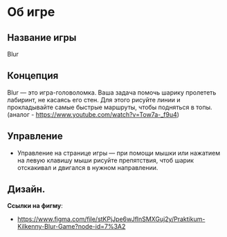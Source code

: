 # Об игре

## Название игры
Blur

## Концепция
Blur — это игра-головоломка. Ваша задача помочь шарику пролететь лабиринт, не касаясь его стен. Для этого рисуйте линии и прокладывайте самые быстрые маршруты, чтобы подняться в топы. (аналог - https://www.youtube.com/watch?v=Tow7a-_f9u4)

## Управление
- Управление на странице игры — при помощи мышки или нажатием на левую клавишу мыши рисуйте препятствия, чтоб шарик отскакивал и двигался в нужном направлении.

## Дизайн.
**Ссылки на фигму**:
- https://www.figma.com/file/stKPjJpe6wJflnSMXGuj2y/Praktikum-Kilkenny-Blur-Game?node-id=7%3A2
